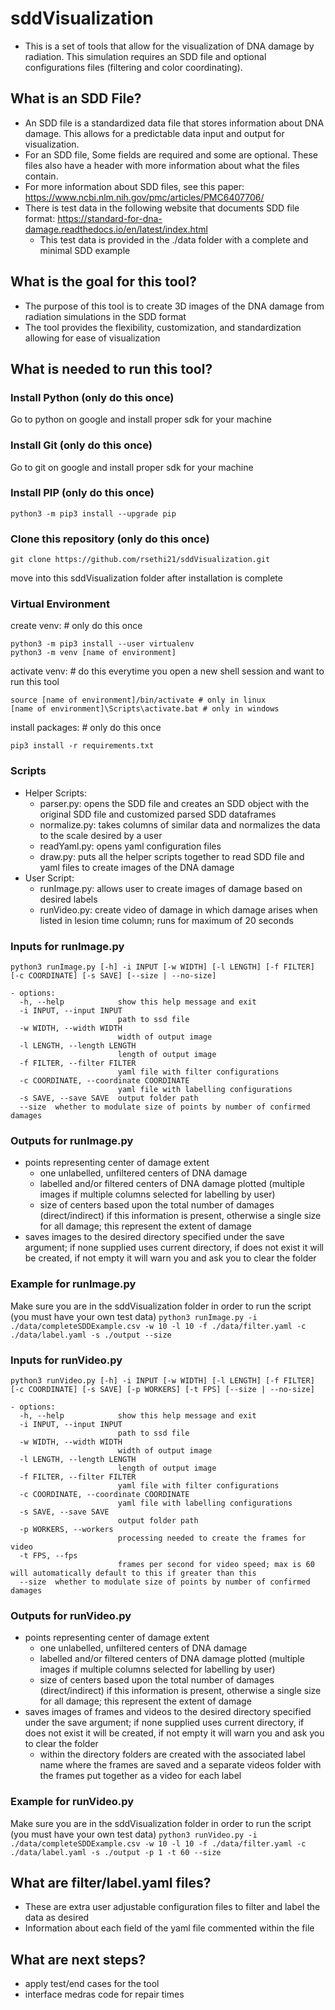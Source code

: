 # sddVisualization

- This is a set of tools that allow for the visualization of DNA damage by radiation. This simulation requires an SDD file and optional configurations files (filtering and color coordinating).

## What is an SDD File?

- An SDD file is a standardized data file that stores information about DNA damage. This allows for a predictable data input and output for visualization.
- For an SDD file, Some fields are required and some are optional. These files also have a header with more information about what the files contain.
- For more information about SDD files, see this paper: https://www.ncbi.nlm.nih.gov/pmc/articles/PMC6407706/
- There is test data in the following website that documents SDD file format: https://standard-for-dna-damage.readthedocs.io/en/latest/index.html
    - This test data is provided in the ./data folder with a complete and minimal SDD example

## What is the goal for this tool?

- The purpose of this tool is to create 3D images of the DNA damage from radiation simulations in the SDD format
- The tool provides the flexibility, customization, and standardization allowing for ease of visualization

## What is needed to run this tool?

### Install Python (only do this once)
Go to python on google and install proper sdk for your machine

### Install Git (only do this once)
Go to git on google and install proper sdk for your machine

### Install PIP (only do this once)
```
python3 -m pip3 install --upgrade pip
```
### Clone this repository (only do this once)
```
git clone https://github.com/rsethi21/sddVisualization.git
```
move into this sddVisualization folder after installation is complete
### Virtual Environment

create venv: # only do this once
```
python3 -m pip3 install --user virtualenv
python3 -m venv [name of environment]
```
activate venv: # do this everytime you open a new shell session and want to run this tool
```
source [name of environment]/bin/activate # only in linux
[name of environment]\Scripts\activate.bat # only in windows
```
install packages: # only do this once
```
pip3 install -r requirements.txt
```

### Scripts

- Helper Scripts:
    - parser.py: opens the SDD file and creates an SDD object with the original SDD file and customized parsed SDD dataframes
    - normalize.py: takes columns of similar data and normalizes the data to the scale desired by a user
    - readYaml.py: opens yaml configuration files
    - draw.py: puts all the helper scripts together to read SDD file and yaml files to create images of the DNA damage
- User Script:
    - runImage.py: allows user to create images of damage based on desired labels
    - runVideo.py: create video of damage in which damage arises when listed in lesion time column; runs for maximum of 20 seconds

### Inputs for runImage.py

```python3 runImage.py [-h] -i INPUT [-w WIDTH] [-l LENGTH] [-f FILTER] [-c COORDINATE] [-s SAVE] [--size | --no-size]```
```
- options:
  -h, --help            show this help message and exit
  -i INPUT, --input INPUT
                        path to ssd file
  -w WIDTH, --width WIDTH
                        width of output image
  -l LENGTH, --length LENGTH
                        length of output image
  -f FILTER, --filter FILTER
                        yaml file with filter configurations
  -c COORDINATE, --coordinate COORDINATE
                        yaml file with labelling configurations
  -s SAVE, --save SAVE  output folder path
  --size  whether to modulate size of points by number of confirmed damages
```
### Outputs for runImage.py

- points representing center of damage extent
    - one unlabelled, unfiltered centers of DNA damage
    - labelled and/or filtered centers of DNA damage plotted (multiple images if multiple columns selected for labelling by user)
    - size of centers based upon the total number of damages (direct/indirect) if this information is present, otherwise a single size for all damage; this represent the extent of damage
- saves images to the desired directory specified under the save argument; if none supplied uses current directory, if does not exist it will be created, if not empty it will warn you and ask you to clear the folder

### Example for runImage.py

Make sure you are in the sddVisualization folder in order to run the script (you must have your own test data)
```python3 runImage.py -i ./data/completeSDDExample.csv -w 10 -l 10 -f ./data/filter.yaml -c ./data/label.yaml -s ./output --size```

### Inputs for runVideo.py

```python3 runVideo.py [-h] -i INPUT [-w WIDTH] [-l LENGTH] [-f FILTER] [-c COORDINATE] [-s SAVE] [-p WORKERS] [-t FPS] [--size | --no-size]```
```
- options:
  -h, --help            show this help message and exit
  -i INPUT, --input INPUT
                        path to ssd file
  -w WIDTH, --width WIDTH
                        width of output image
  -l LENGTH, --length LENGTH
                        length of output image
  -f FILTER, --filter FILTER
                        yaml file with filter configurations
  -c COORDINATE, --coordinate COORDINATE
                        yaml file with labelling configurations
  -s SAVE, --save SAVE
                        output folder path
  -p WORKERS, --workers
                        processing needed to create the frames for video
  -t FPS, --fps
                        frames per second for video speed; max is 60 will automatically default to this if greater than this
  --size  whether to modulate size of points by number of confirmed damages
```
### Outputs for runVideo.py

- points representing center of damage extent
    - one unlabelled, unfiltered centers of DNA damage
    - labelled and/or filtered centers of DNA damage plotted (multiple images if multiple columns selected for labelling by user)
    - size of centers based upon the total number of damages (direct/indirect) if this information is present, otherwise a single size for all damage; this represent the extent of damage
- saves images of frames and videos to the desired directory specified under the save argument; if none supplied uses current directory, if does not exist it will be created, if not empty it will warn you and ask you to clear the folder
    - within the directory folders are created with the associated label name where the frames are saved and a separate videos folder with the frames put together as a video for each label

### Example for runVideo.py

Make sure you are in the sddVisualization folder in order to run the script (you must have your own test data)
```python3 runVideo.py -i ./data/completeSDDExample.csv -w 10 -l 10 -f ./data/filter.yaml -c ./data/label.yaml -s ./output -p 1 -t 60 --size```

## What are filter/label.yaml files?

- These are extra user adjustable configuration files to filter and label the data as desired
- Information about each field of the yaml file commented within the file

## What are next steps?
- apply test/end cases for the tool
- interface medras code for repair times
